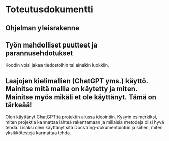 # Toteutusdokumentti

## Ohjelman yleisrakenne


## Työn mahdolliset puutteet ja parannusehdotukset

Koodin voisi jakaa tiedostoihin tai ainakin luokkiin. 

## Laajojen kielimallien (ChatGPT yms.) käyttö. Mainitse mitä mallia on käytetty ja miten. Mainitse myös mikäli et ole käyttänyt. Tämä on tärkeää!

Olen käyttänyt ChatGPT:tä projektin alussa ideointiin. Kysyin esimerkiksi, miten projektia kannattaa lähteä rakentamaan ja millaisia metodeja olisi hyvä tehdä. Lisäksi olen käyttänyt sitä Docstring-dokumentointiin ja siihen, miten yksikkötestejä kannattaa tehdä.

